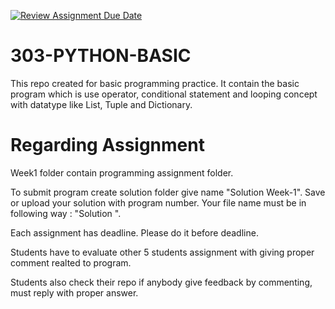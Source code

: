 [![Review Assignment Due Date](https://classroom.github.com/assets/deadline-readme-button-24ddc0f5d75046c5622901739e7c5dd533143b0c8e959d652212380cedb1ea36.svg)](https://classroom.github.com/a/r0yLUXwa)
# 303-PYTHON-BASIC
This repo created for basic programming practice. It contain the basic program which is use operator, conditional statement and looping concept with datatype like List, Tuple and Dictionary.

Regarding Assignment
====================

Week1 folder contain programming assignment folder.

To submit program create solution folder give name "Solution Week-1". Save or upload your solution with program number. Your file name must be in following way : "Solution <program number>".

Each assignment has deadline. Please do it before deadline.

Students have to evaluate other 5 students assignment with giving proper comment realted to program.

Students also check their repo if anybody give feedback by commenting, must reply with proper answer.

